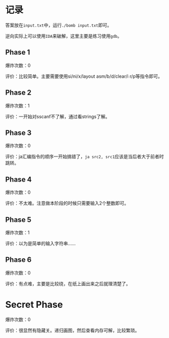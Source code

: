 # 记录

答案放在`input.txt`中，运行`./bomb input.txt`即可。

逆向实际上可以使用`IDA`来破解，这里主要是练习使用`gdb`。

## Phase 1

爆炸次数：0

评价：比较简单。主要需要使用si/ni/x/layout asm/b/d/clear/i r/p等指令即可。

## Phase 2

爆炸次数：1

评价：一开始对sscanf不了解，通过看strings了解。

## Phase 3

爆炸次数：0

评价：ja汇编指令的顺序一开始搞错了，`ja src2, src1`应该是当后者大于前者时跳转。

## Phase 4

爆炸次数：0

评价：不太难。注意做本阶段的时候只需要输入2个整数即可。

## Phase 5

爆炸次数：1

评价：以为是简单的输入字符串……

## Phase 6

爆炸次数：0

评价：有点难，主要是比较绕，在纸上画出来之后就理清楚了。

# Secret Phase

爆炸次数：0

评价：很显然有隐藏关。递归画图，然后查看内存可解，比较繁琐。